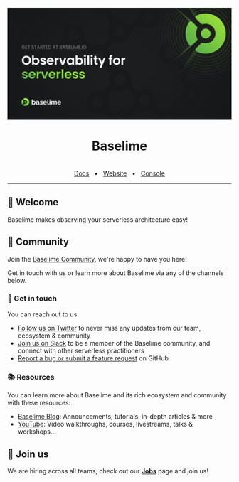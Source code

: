 ![Baselime](https://raw.githubusercontent.com/baselime/.github/main/profile/github_cover%403x.png)

<div align="center">
  <h1>Baselime</h1>

  <br />
  <a href="https://docs.baselime.io">Docs</a>
  <span>&nbsp;&nbsp;•&nbsp;&nbsp;</span>
  <a href="https://baselime.io/">Website</a>
  <span>&nbsp;&nbsp;•&nbsp;&nbsp;</span>
  <a href="https://console.baselime.io">Console</a>
  <br />
  <hr />
</div>

## 👋 Welcome

Baselime makes observing your serverless architecture easy!


## 💚 Community

Join the [Baselime Community](https://join.slack.com/t/baselimecommunity/shared_invite/zt-1eu7l0ag1-wxYXQV6Fr_aiB3ZPm3LhDQ), we're happy to have you here! 

Get in touch with us or learn more about Baselime via any of the channels below.

### 💌 Get in touch

You can reach out to us:

- [Follow us on Twitter](https://twitter.com/baselimehq) to never miss any updates from our team, ecosystem & community
- [Join us on Slack](https://join.slack.com/t/baselimecommunity/shared_invite/zt-1eu7l0ag1-wxYXQV6Fr_aiB3ZPm3LhDQ) to be a member of the Baselime community, and connect with other serverless practitioners
- [Report a bug or submit a feature request](https://github.com/baselime/cli/issues) on GitHub


### 📚 Resources

You can learn more about Baselime and its rich ecosystem and community with these resources:

- [Baselime Blog](https://baselime.io/blog): Announcements, tutorials, in-depth articles & more
- [YouTube](https://www.youtube.com/@baselimedev): Video walkthroughs, courses, livestreams, talks & workshops... 


## 🤝 Join us

We are hiring across all teams, check out our [**Jobs**](https://baselime.notion.site/Baselime-Careers-c83ec59a57114a98bee1ae927afad421) page and join us!


